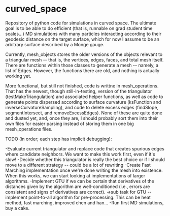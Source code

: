 # curved_space
Repository of python code for simulations in curved space. The ultimate goal is to be able to do efficient (that is, runnable on grad student time scales...) MD simulations with many particles interacting according to their geodesic distance on the target surface, which for now I assume to be an arbitrary surface described by a Monge gauge. 

Currently, mesh_objects stores the older versions of the objects relevant to a triangular mesh -- that is, the vertices, edges, faces, and total mesh itself. There are functions within those classes to generate a mesh -- namely, a list of Edges. However, the functions there are old, and nothing is actually working yet. 

More functional, but still not finished, code is writtne in mesh_operations. That has the newest, though still-in-testing, version of the triangulator (testMakeTriangulation) and associated helper functions, as well as code to generate points dispersed according to surface curvature (ksFunction and inverseCurvatureSampling), and code to delete excess edges (findSlope, segmentIntersect, and removeExcessEdges). None of these are quite done and dusted yet, and, once they are, I should probably sort them into their own files for easier parsing instead of storing them in one big mesh_operations files. 

TODO (in order; each step has implicit debugging): 

-Evaluate current triangulator and replace code that creates spurious edges where candidate neighbors. We want to make this work first, even if it's slow!
-Decide whether this triangulator is really the best choice or if I should move to a different strategy -- could be a lot of rewriting
-Create Fast Marching implementation once we're done writing the mesh into existence. When this works, we can start looking at implementations of larger algorithms.
-Implement GTU if we can be certain that derivatives of the distances given by the algorithm are well-conditioned (i.e., errors are consistent and signs of derivatives are correct). 
  ->sub task for GTU -- implement point-to-all algorithm for pre-processing. This can be heat method, fast marching, improved chen and han...
-Run first MD simulations, buy a cake. 
